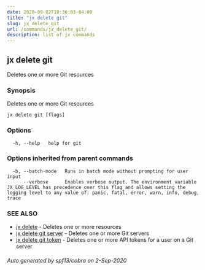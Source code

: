 ```yaml
---
date: 2020-09-02T10:36:03-04:00
title: "jx delete git"
slug: jx_delete_git
url: /commands/jx_delete_git/
description: list of jx commands
---
```

## jx delete git

Deletes one or more Git resources

### Synopsis

Deletes one or more Git resources

```
jx delete git [flags]
```

### Options

```
  -h, --help   help for git
```

### Options inherited from parent commands

```
  -b, --batch-mode   Runs in batch mode without prompting for user input
      --verbose      Enables verbose output. The environment variable JX_LOG_LEVEL has precedence over this flag and allows setting the logging level to any value of: panic, fatal, error, warn, info, debug, trace
```

### SEE ALSO

* [jx delete](/commands/jx_delete/)  - Deletes one or more resources
* [jx delete git server](/commands/jx_delete_git_server/)  - Deletes one or more Git servers
* [jx delete git token](/commands/jx_delete_git_token/)  - Deletes one or more API tokens for a user on a Git server

###### Auto generated by spf13/cobra on 2-Sep-2020
